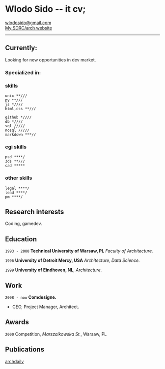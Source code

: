 # Wlodo Sido -- it cv;

<div id="webaddress">
<a href="wlodosido@gmail.com">wlodosido@gmail.com</a><br>
<a href="http://sidorczuk.com">My SDRC/arch website</a>
</div>

---

## Currently:
Looking for new opportunities in dev market.

### Specialized in:

### skills
	unix **///
	py **///
	js *////
	html,css **///

	github *////
	db *////
	sql /////
	nosql /////
	markdown ***//

### cgi skills
	psd ****/
	3ds **///
	cad *****

### other skills
	legal ****/
	lead ****/
	pm ****/

## Research interests
Coding, gamedev.

## Education
`1993 - 2000`
**Technical University of Warsaw, PL** *Faculty of Architecture.*

`1996`
**University of Detroit Mercy, USA** *Architecture, Data Science.*

`1999`
**University of Eindhoven, NL**, *Architecture.*

## Work
`2008 - now`
**Comdesigne.**
- CEO, Project Manager, Architect.

## Awards
`2000`
Competition, *Marszalkowska St.*, Warsaw, PL

## Publications
<!-- A list is also available [online](http://scholar.google.co.uk/citations?user=LTOTl0YAAAAJ) -->
[archdaily](http://sidorczuk.com)

<!-- ### Footer
updated: Nov 2021 -->
